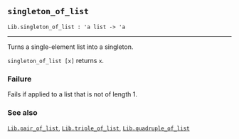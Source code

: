 ## `singleton_of_list`

``` hol4
Lib.singleton_of_list : 'a list -> 'a
```

------------------------------------------------------------------------

Turns a single-element list into a singleton.

`singleton_of_list [x]` returns `x`.

### Failure

Fails if applied to a list that is not of length 1.

### See also

[`Lib.pair_of_list`](#Lib.pair_of_list),
[`Lib.triple_of_list`](#Lib.triple_of_list),
[`Lib.quadruple_of_list`](#Lib.quadruple_of_list)
